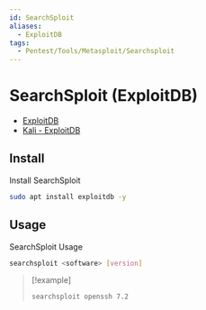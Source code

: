 ```yaml
---
id: SearchSploit
aliases:
  - ExploitDB
tags:
  - Pentest/Tools/Metasploit/Searchsploit
---
```


# SearchSploit (ExploitDB)

- [ExploitDB](https://www.exploit-db.com/searchsploit)
- [Kali - ExploitDB](https://www.kali.org/tools/exploitdb/)

## Install

Install SearchSploit

```sh
sudo apt install exploitdb -y
```

## Usage

SearchSploit Usage

```sh
searchsploit <software> [version]
```

> [!example]
>
>```sh
>searchsploit openssh 7.2
>```
